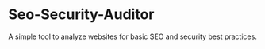 # Seo-Security-Auditor
 A simple tool to analyze websites for basic SEO and security best practices.
